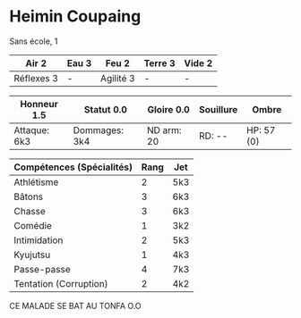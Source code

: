 # Heimin Coupaing

Sans école, 1

| **Air** 2     | **Eau** 3     | **Feu** 2     | **Terre** 3   | **Vide** 2
| ------------- | ------------- | ------------- | ------------- | -------------
| Réflexes 3    | -             | Agilité 3     | -             | -

| Honneur 1.5   | Statut 0.0    | Gloire 0.0    | Souillure     | Ombre
| ------------- | ------------- | ------------- | ------------- | -------------
| Attaque: 6k3  | Dommages: 3k4 | ND arm: 20    | RD: --        | HP: 57 (0)

| Compétences (Spécialités)                     | Rang  | Jet
| --------------------------------------------- | ----- | -------
| Athlétisme                                    | 2     | 5k3
| Bâtons                                        | 3     | 6k3
| Chasse                                        | 3     | 6k3
| Comédie                                       | 1     | 3k2
| Intimidation                                  | 2     | 5k3
| Kyujutsu                                      | 1     | 4k3
| Passe-passe                                   | 4     | 7k3
| Tentation (Corruption)                        | 2     | 4k2

CE MALADE SE BAT AU TONFA O.O